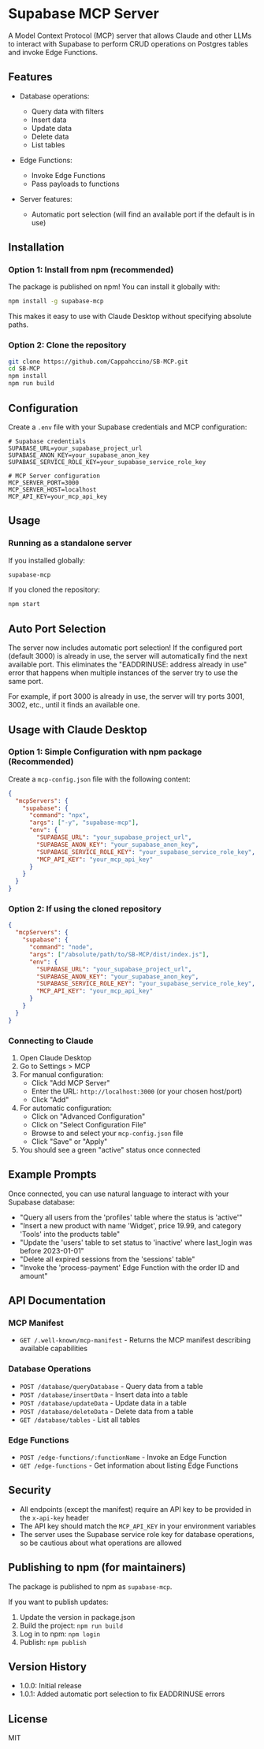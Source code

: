 # Supabase MCP Server

A Model Context Protocol (MCP) server that allows Claude and other LLMs to interact with Supabase to perform CRUD operations on Postgres tables and invoke Edge Functions.

## Features

- Database operations:
  - Query data with filters
  - Insert data
  - Update data
  - Delete data
  - List tables

- Edge Functions:
  - Invoke Edge Functions
  - Pass payloads to functions

- Server features:
  - Automatic port selection (will find an available port if the default is in use)

## Installation

### Option 1: Install from npm (recommended)

The package is published on npm! You can install it globally with:

```bash
npm install -g supabase-mcp
```

This makes it easy to use with Claude Desktop without specifying absolute paths.

### Option 2: Clone the repository

```bash
git clone https://github.com/Cappahccino/SB-MCP.git
cd SB-MCP
npm install
npm run build
```

## Configuration

Create a `.env` file with your Supabase credentials and MCP configuration:

```
# Supabase credentials
SUPABASE_URL=your_supabase_project_url
SUPABASE_ANON_KEY=your_supabase_anon_key
SUPABASE_SERVICE_ROLE_KEY=your_supabase_service_role_key

# MCP Server configuration
MCP_SERVER_PORT=3000
MCP_SERVER_HOST=localhost
MCP_API_KEY=your_mcp_api_key
```

## Usage

### Running as a standalone server

If you installed globally:

```bash
supabase-mcp
```

If you cloned the repository:

```bash
npm start
```

## Auto Port Selection

The server now includes automatic port selection! If the configured port (default 3000) is already in use, the server will automatically find the next available port. This eliminates the "EADDRINUSE: address already in use" error that happens when multiple instances of the server try to use the same port.

For example, if port 3000 is already in use, the server will try ports 3001, 3002, etc., until it finds an available one.

## Usage with Claude Desktop

### Option 1: Simple Configuration with npm package (Recommended)

Create a `mcp-config.json` file with the following content:

```json
{
  "mcpServers": {
    "supabase": {
      "command": "npx",
      "args": ["-y", "supabase-mcp"],
      "env": {
        "SUPABASE_URL": "your_supabase_project_url",
        "SUPABASE_ANON_KEY": "your_supabase_anon_key",
        "SUPABASE_SERVICE_ROLE_KEY": "your_supabase_service_role_key",
        "MCP_API_KEY": "your_mcp_api_key"
      }
    }
  }
}
```

### Option 2: If using the cloned repository

```json
{
  "mcpServers": {
    "supabase": {
      "command": "node",
      "args": ["/absolute/path/to/SB-MCP/dist/index.js"],
      "env": {
        "SUPABASE_URL": "your_supabase_project_url",
        "SUPABASE_ANON_KEY": "your_supabase_anon_key",
        "SUPABASE_SERVICE_ROLE_KEY": "your_supabase_service_role_key",
        "MCP_API_KEY": "your_mcp_api_key"
      }
    }
  }
}
```

### Connecting to Claude

1. Open Claude Desktop
2. Go to Settings > MCP
3. For manual configuration:
   - Click "Add MCP Server"
   - Enter the URL: `http://localhost:3000` (or your chosen host/port)
   - Click "Add"
4. For automatic configuration:
   - Click on "Advanced Configuration"
   - Click on "Select Configuration File"
   - Browse to and select your `mcp-config.json` file
   - Click "Save" or "Apply"
5. You should see a green "active" status once connected

## Example Prompts

Once connected, you can use natural language to interact with your Supabase database:

- "Query all users from the 'profiles' table where the status is 'active'"
- "Insert a new product with name 'Widget', price 19.99, and category 'Tools' into the products table"
- "Update the 'users' table to set status to 'inactive' where last_login was before 2023-01-01"
- "Delete all expired sessions from the 'sessions' table"
- "Invoke the 'process-payment' Edge Function with the order ID and amount"

## API Documentation

### MCP Manifest

- `GET /.well-known/mcp-manifest` - Returns the MCP manifest describing available capabilities

### Database Operations

- `POST /database/queryDatabase` - Query data from a table
- `POST /database/insertData` - Insert data into a table
- `POST /database/updateData` - Update data in a table
- `POST /database/deleteData` - Delete data from a table
- `GET /database/tables` - List all tables

### Edge Functions

- `POST /edge-functions/:functionName` - Invoke an Edge Function
- `GET /edge-functions` - Get information about listing Edge Functions

## Security

- All endpoints (except the manifest) require an API key to be provided in the `x-api-key` header
- The API key should match the `MCP_API_KEY` in your environment variables
- The server uses the Supabase service role key for database operations, so be cautious about what operations are allowed

## Publishing to npm (for maintainers)

The package is published to npm as `supabase-mcp`.

If you want to publish updates:

1. Update the version in package.json
2. Build the project: `npm run build`
3. Log in to npm: `npm login`
4. Publish: `npm publish`

## Version History

- 1.0.0: Initial release
- 1.0.1: Added automatic port selection to fix EADDRINUSE errors

## License

MIT